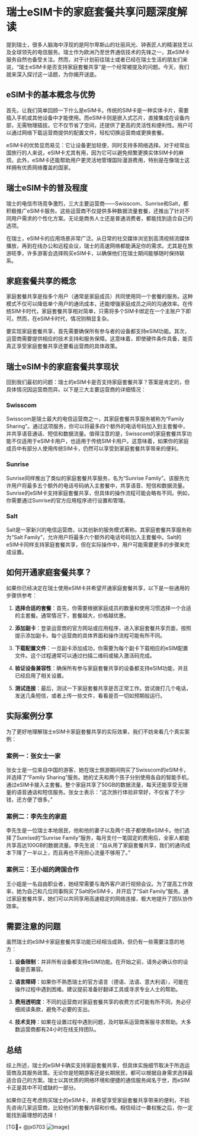 # 瑞士eSIM卡的家庭套餐共享问题深度解读

提到瑞士，很多人脑海中浮现的是阿尔卑斯山的壮丽风光、钟表匠人的精湛技艺以及全球领先的电信服务。瑞士作为欧洲乃至世界通信技术的先锋之一，其eSIM卡服务自然也备受关注。然而，对于计划前往瑞士或者已经在瑞士生活的朋友们来说，“瑞士eSIM卡是否支持家庭套餐共享”是一个经常被提及的问题。今天，我们就来深入探讨这一话题，为你揭开谜底。

## eSIM卡的基本概念与优势

首先，让我们简单回顾一下什么是eSIM卡。传统的SIM卡是一种实体卡片，需要插入手机或其他设备中才能使用。而eSIM卡则是嵌入式芯片，直接集成在设备内部，无需物理插拔。它不仅节省了空间，还提供了更高的灵活性和便利性。用户可以通过网络下载运营商提供的配置文件，轻松切换运营商或更换套餐。

eSIM卡的优势显而易见：它让设备更加轻便，同时支持多网络选择。对于经常出国旅行的人来说，eSIM卡尤其有用，因为它可以避免频繁更换实体SIM卡的麻烦。此外，eSIM卡还能帮助用户更灵活地管理国际漫游费用，特别是在像瑞士这样拥有优质网络覆盖的国家。

## 瑞士eSIM卡的普及程度

瑞士的电信市场竞争激烈，三大主要运营商——Swisscom、Sunrise和Salt，都积极推广eSIM卡服务。这些运营商不仅提供多种数据流量套餐，还推出了针对不同用户需求的个性化方案。无论是商务人士还是普通消费者，都能找到适合自己的选项。

在瑞士，eSIM卡的应用场景非常广泛。从日常的社交媒体浏览到高清视频流媒体播放，再到在线办公和远程会议，瑞士的高速网络都能满足你的需求。尤其是在旅游旺季，许多游客会选择购买eSIM卡，以确保他们在瑞士期间能够随时保持联系。

## 家庭套餐共享的概念

家庭套餐共享是指多个用户（通常是家庭成员）共同使用同一个套餐的服务。这种模式不仅可以降低单个用户的通讯成本，还能增强家庭成员之间的沟通效率。在传统SIM卡时代，家庭套餐共享相对简单，只需将多个SIM卡绑定在一个主账户下即可。然而，在eSIM卡时代，情况则稍显复杂。

要实现家庭套餐共享，首先需要确保所有参与者的设备都支持eSIM功能。其次，运营商需要提供相应的技术支持和服务保障。这意味着，即使硬件条件具备，能否真正享受家庭套餐共享还要看运营商的具体政策。

## 瑞士eSIM卡的家庭套餐共享现状

回到我们最初的问题：瑞士的eSIM卡是否支持家庭套餐共享？答案是肯定的，但具体情况因运营商而异。以下是三大主要运营商的详细情况：

### Swisscom
Swisscom是瑞士最大的电信运营商之一，其家庭套餐共享服务被称为“Family Sharing”。通过这项服务，你可以将最多四个额外的电话号码加入到主套餐中，并共享语音通话、短信和数据流量。值得注意的是，Swisscom的家庭套餐共享功能不仅适用于eSIM卡用户，也适用于传统SIM卡用户。这意味着，如果你的家庭成员中有部分人使用传统SIM卡，仍然可以享受到家庭套餐共享带来的便利。

### Sunrise
Sunrise同样推出了类似的家庭套餐共享服务，名为“Sunrise Family”。该服务允许用户将最多五个额外的电话号码纳入主套餐中，共享语音、短信和数据流量。Sunrise的eSIM卡支持家庭套餐共享，但具体的操作流程可能会略有不同。例如，你需要通过Sunrise的官方应用程序进行设置和管理。

### Salt
Salt是一家新兴的电信运营商，以其创新的服务模式著称。其家庭套餐共享服务称为“Salt Family”，允许用户将最多六个额外的电话号码加入主套餐中。Salt的eSIM卡同样支持家庭套餐共享，但在实际操作中，用户可能需要更多的步骤来完成设置。

## 如何开通家庭套餐共享？

如果你已经决定在瑞士使用eSIM卡并希望开通家庭套餐共享，以下是一些通用的步骤供参考：

1. **选择合适的套餐**：首先，你需要根据家庭成员的数量和使用习惯选择一个合适的主套餐。通常情况下，套餐越大，价格越优惠。
   
2. **添加副卡**：登录运营商的官方网站或应用程序，进入家庭套餐共享页面，按照提示添加副卡。每个运营商的具体界面和操作流程可能有所不同。

3. **下载配置文件**：一旦副卡添加成功，你需要为每个副卡下载相应的eSIM配置文件。这个过程通常可以通过扫描二维码或输入激活码完成。

4. **验证设备兼容性**：确保所有参与家庭套餐共享的设备都支持eSIM功能，并且已经启用了相关设置。

5. **测试连接**：最后，测试一下家庭套餐共享是否正常工作。尝试拨打几个电话，发送几条短信，或者上传一些文件，看看是否一切如预期般运行。

## 实际案例分享

为了更好地理解瑞士eSIM卡家庭套餐共享的实际效果，我们不妨来看几个真实案例：

### 案例一：张女士一家
张女士是一位来自中国的游客，她在瑞士旅游期间购买了Swisscom的eSIM卡，并选择了“Family Sharing”服务。她的丈夫和两个孩子分别使用各自的智能手机，通过eSIM卡接入主套餐。整个家庭共享了50GB的数据流量，每天还能享受无限量的语音通话和短信服务。张女士表示：“这次旅行体验非常好，不仅省了不少钱，还方便了很多。”

### 案例二：李先生的家庭
李先生是一位瑞士本地居民，他和他的妻子以及两个孩子都使用eSIM卡。他们选择了Sunrise的“Sunrise Family”服务，每月支付一笔固定的费用后，全家人都能共享高达100GB的数据流量。李先生说：“自从用了家庭套餐共享，我们的通讯成本下降了一半以上，而且再也不用担心流量不够用了。”

### 案例三：王小姐的跨国合作
王小姐是一名自由职业者，她经常需要与海外客户进行视频会议。为了提高工作效率，她为自己和几位同事购买了Salt的eSIM卡，并开启了“Salt Family”服务。通过家庭套餐共享，她们可以共同享用高速稳定的网络连接，极大地提升了团队协作效率。

## 需要注意的问题

虽然瑞士的eSIM卡家庭套餐共享功能已经相当成熟，但仍有一些需要注意的地方：

1. **设备限制**：并非所有设备都支持eSIM功能。在开始之前，请务必确认你的设备是否兼容。

2. **语言障碍**：如果你不熟悉瑞士的官方语言（德语、法语、意大利语），可能在操作过程中遇到困难。建议提前准备好翻译工具或寻求专业人士的帮助。

3. **费用透明度**：不同的运营商对家庭套餐共享的收费方式可能有所不同，务必仔细阅读条款，避免不必要的支出。

4. **技术支持**：如果在设置过程中遇到问题，及时联系运营商客服寻求帮助。大多数运营商都有24小时在线支持团队。

## 总结

综上所述，瑞士的eSIM卡确实支持家庭套餐共享，但具体实施细节取决于所选运营商及其服务政策。无论你是短期游客还是长期居民，都可以根据自身需求选择最适合自己的方案。瑞士以其优质的网络环境和便捷的通信服务闻名于世，而eSIM卡正是其中不可或缺的一部分。

如果你正在考虑购买瑞士的eSIM卡，并希望享受家庭套餐共享带来的便利，不妨先咨询几家运营商，比较他们的套餐内容和价格。相信经过一番权衡之后，你一定能找到最理想的选择！

[TG💪+ @jx0703 ![Image](https://github.com/user-attachments/assets/dbca1d08-cadb-493c-b0ec-ad6f7a83f270)]